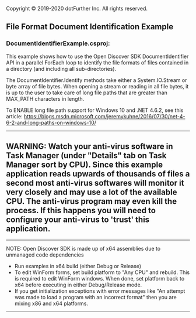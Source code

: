 Copyright © 2019-2020 dotFurther Inc. All rights reserved.

## File Format Document Identification Example

### DocumentIdentifierExample.csproj:
This example shows how to use the Open Discover SDK DocumentIdentifier API in a parallel ForEach loop to identify the file formats 
of files contained in a directory (and including all sub-directories).

The DocumentIdentifier.Identify methods take either a System.IO.Stream or byte array of file bytes. When opening a stream or reading in all file bytes, it is up to the user to take care of long file paths that are greater than MAX_PATH characters in length.

To ENABLE long file path support for Windows 10 and .NET 4.6.2, see this article:
 https://blogs.msdn.microsoft.com/jeremykuhne/2016/07/30/net-4-6-2-and-long-paths-on-windows-10/

------------------------------------------------------------------------------------------------------------------------
WARNING: Watch your anti-virus software in Task Manager (under "Details" tab on Task Manager sort by CPU). Since this example 
         application reads upwards of thousands of files a second most anti-virus softwares will monitor it very closely and 
	 may use a lot of the available CPU. The anti-virus program may even kill the process. If this happens you will need 
	 to configure your anti-virus to 'trust' this application.
------------------------------------------------------------------------------------------------------------------------
------------------------------------------------------------------------------------------------------------------------
NOTE: Open Discover SDK is made up of x64 assemblies due to unmanaged code dependencies

- Run examples in x64 build (either Debug or Release)
- To edit WinForm forms, set build platform to "Any CPU" and rebuild. This is required to edit WinForm windows. When done, set platform 
  back to x64 before executing in either Debug/Release mode.
- If you get initialization exceptions with error messages like "An attempt was made to load a program with
  an incorrect format" then you are mixing x86 and x64 platforms.
------------------------------------------------------------------------------------------------------------------------		 
